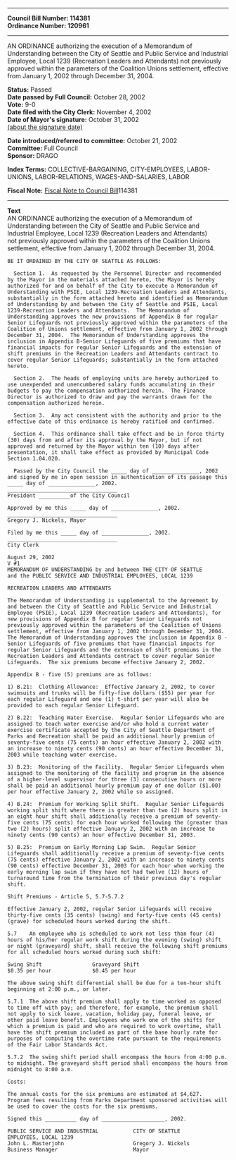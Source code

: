 * * * * *  
  
**Council Bill Number: [](#h0)[](#h2)114381**   
**Ordinance Number: 120961**  
  
* * * * *  
  
AN ORDINANCE authorizing the execution of a Memorandum of Understanding between the City of Seattle and Public Service and Industrial Employee, Local 1239 (Recreation Leaders and Attendants) not previously approved within the parameters of the Coalition Unions settlement, effective from January 1, 2002 through December 31, 2004.  
  
**Status:** Passed   
**Date passed by Full Council:** October 28, 2002   
**Vote:** 9-0   
**Date filed with the City Clerk:** November 4, 2002   
**Date of Mayor's signature:** October 31, 2002   
[(about the signature date)](/~public/approvaldate.htm)   
  
  
**Date introduced/referred to committee:** October 21, 2002   
**Committee:** Full Council   
**Sponsor:** DRAGO   
  
**Index Terms:** COLLECTIVE-BARGAINING, CITY-EMPLOYEES, LABOR-UNIONS, LABOR-RELATIONS, WAGES-AND-SALARIES, LABOR  
  
**Fiscal Note:** [Fiscal Note to Council Bill](http://clerk.seattle.gov/~public/fnote/114381.htm)[](#h1)[](#h3)114381  
  
* * * * *  
  
**Text**  
    AN ORDINANCE authorizing the execution of a Memorandum of  
    Understanding between the City of Seattle and Public Service and  
    Industrial Employee, Local 1239 (Recreation Leaders and Attendants)  
    not previously approved within the parameters of the Coalition Unions  
    settlement, effective from January 1, 2002 through December 31, 2004.  
  
    BE IT ORDAINED BY THE CITY OF SEATTLE AS FOLLOWS:  
  
      Section 1.  As requested by the Personnel Director and recommended  
    by the Mayor in the materials attached hereto, the Mayor is hereby  
    authorized for and on behalf of the City to execute a Memorandum of  
    Understanding with PSIE, Local 1239-Recreation Leaders and Attendants,  
    substantially in the form attached hereto and identified as Memorandum  
    of Understanding by and between the City of Seattle and PSIE, Local  
    1239-Recreation Leaders and Attendants.  The Memorandum of  
    Understanding approves the new provisions of Appendix B for regular  
    Senior Lifeguards not previously approved within the parameters of the  
    Coalition of Unions settlement, effective from January 1, 2002 through  
    December 31, 2004.  The Memorandum of Understanding approves the  
    inclusion in Appendix B-Senior Lifeguards of five premiums that have  
    financial impacts for regular Senior Lifeguards and the extension of  
    shift premiums in the Recreation Leaders and Attendants contract to  
    cover regular Senior Lifeguards; substantially in the form attached  
    hereto.  
  
      Section 2.  The heads of employing units are hereby authorized to  
    use unexpended and unencumbered salary funds accumulating in their  
    budgets to pay the compensation authorized herein.  The Finance  
    Director is authorized to draw and pay the warrants drawn for the  
    compensation authorized herein.  
  
      Section 3.  Any act consistent with the authority and prior to the  
    effective date of this ordinance is hereby ratified and confirmed.  
  
      Section 4.  This ordinance shall take effect and be in force thirty  
    (30) days from and after its approval by the Mayor, but if not  
    approved and returned by the Mayor within ten (10) days after  
    presentation, it shall take effect as provided by Municipal Code  
    Section 1.04.020.  
  
      Passed by the City Council the _____ day of _______________, 2002  
    and signed by me in open session in authentication of its passage this  
    _____ day of _______________, 2002.  
    ___________________________________  
    President __________of the City Council  
  
    Approved by me this _____ day of _______________, 2002.  
    ___________________________________  
    Gregory J. Nickels, Mayor  
  
    Filed by me this _____ day of _______________, 2002.  
    ___________________________________  
    City Clerk  
  
    August 29, 2002  
    V #1  
    MEMORANDUM OF UNDERSTANDING by and between THE CITY OF SEATTLE  
    and the PUBLIC SERVICE AND INDUSTRIAL EMPLOYEES, LOCAL 1239  
  
    RECREATION LEADERS AND ATTENDANTS  
  
    The Memorandum of Understanding is supplemental to the Agreement by  
    and between the City of Seattle and Public Service and Industrial  
    Employee (PSIE), Local 1239 (Recreation Leaders and Attendants), for  
    new provisions of Appendix B for regular Senior Lifeguards not  
    previously approved within the parameters of the Coalition of Unions  
    settlement, effective from January 1, 2002 through December 31, 2004.  
    The Memorandum of Understanding approves the inclusion in Appendix B -  
    Senior Lifeguards of five premiums that have financial impacts for  
    regular Senior Lifeguards and the extension of shift premiums in the  
    Recreation Leaders and Attendants contract to cover regular Senior  
    Lifeguards.  The six premiums become effective January 2, 2002.  
  
    Appendix B - five (5) premiums are as follows:  
  
    1) B.21:  Clothing Allowance:  Effective January 2, 2002, to cover  
    swimsuits and trunks will be fifty-five dollars ($55) per year for  
    each regular Lifeguard and one (1) t-shirt per year will also be  
    provided to each regular Senior Lifeguard.  
  
    2) B.22:  Teaching Water Exercise.  Regular Senior Lifeguards who are  
    assigned to teach water exercise and/or who hold a current water  
    exercise certificate accepted by the City of Seattle Department of  
    Parks and Recreation shall be paid an additional hourly premium of  
    seventy-five cents (75 cents) an hour effective January 2, 2002 with  
    an increase to ninety cents (90 cents) an hour effective December 31,  
    2003 while teaching water exercise.  
  
    3) B.23:  Monitoring of the Facility.  Regular Senior Lifeguards when  
    assigned to the monitoring of the facility and program in the absence  
    of a higher-level supervisor for three (3) consecutive hours or more  
    shall be paid an additional hourly premium pay of one dollar ($1.00)  
    per hour effective January 2, 2002 while so assigned.  
  
    4) B.24:  Premium for Working Split Shift.  Regular Senior Lifeguards  
    working split shift where there is greater than two (2) hours split in  
    an eight hour shift shall additionally receive a premium of seventy-  
    five cents (75 cents) for each hour worked following the (greater than  
    two (2) hours) split effective January 2, 2002 with an increase to  
    ninety cents (90 cents) an hour effective December 31, 2003.  
  
    5) B.25:  Premium on Early Morning Lap Swim.  Regular Senior  
    Lifeguards shall additionally receive a premium of seventy-five cents  
    (75 cents) effective January 2, 2002 with an increase to ninety cents  
    (90 cents) effective December 31, 2003 for each hour when working the  
    early morning lap swim if they have not had twelve (12) hours of  
    turnaround time from the termination of their previous day's regular  
    shift.  
  
    Shift Premiums - Article 5, 5.7-5.7.2  
  
    Effective January 2, 2002, regular Senior Lifeguards will receive  
    thirty-five cents (35 cents) (swing) and forty-five cents (45 cents)  
    (grave) for scheduled hours worked during the shift.  
  
    5.7    An employee who is scheduled to work not less than four (4)  
    hours of his/her regular work shift during the evening (swing) shift  
    or night (graveyard) shift, shall receive the following shift premiums  
    for all scheduled hours worked during such shift:  
  
    Swing Shift                Graveyard Shift  
    $0.35 per hour             $0.45 per hour  
  
    The above swing shift differential shall be due for a ten-hour shift  
    beginning at 2:00 p.m., or later.  
  
    5.7.1  The above shift premium shall apply to time worked as opposed  
    to time off with pay; and therefore, for example, the premium shall  
    not apply to sick leave, vacation, holiday pay, funeral leave, or  
    other paid leave benefit. Employees who work one of the shifts for  
    which a premium is paid and who are required to work overtime, shall  
    have the shift premium included as part of the base hourly rate for  
    purposes of computing the overtime rate pursuant to the requirements  
    of the Fair Labor Standards Act.  
  
    5.7.2  The swing shift period shall encompass the hours from 4:00 p.m.  
    to midnight. The graveyard shift period shall encompass the hours from  
    midnight to 8:00 a.m.  
  
    Costs:  
  
    The annual costs for the six premiums are estimated at $4,627.  
    Program fees resulting from Parks Department sponsored activities will  
    be used to cover the costs for the six premiums.  
  
    Signed this __________ day of ____________________, 2002.  
  
    PUBLIC SERVICE AND INDUSTRIAL           CITY OF SEATTLE  
    EMPLOYEES, LOCAL 1239  
    John L. Masterjohn                      Gregory J. Nickels  
    Business Manager                        Mayor  
